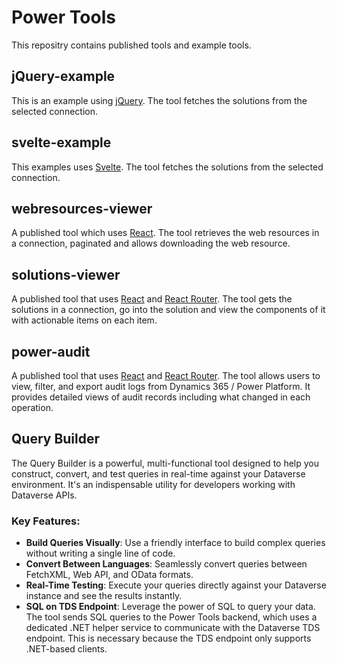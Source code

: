 # Power Tools

This repositry contains published tools and example tools.

## jQuery-example

This is an example using [jQuery](https://jquery.com/). The tool fetches the solutions from the selected connection.

## svelte-example

This examples uses [Svelte](https://svelte.dev/). The tool fetches the solutions from the selected connection.

## webresources-viewer

A published tool which uses [React](https://reactjs.org/). The tool retrieves the web resources in a connection, paginated and allows downloading the web resource.

## solutions-viewer

A published tool that uses [React](https://reactjs.org/) and [React Router](https://reactrouter.com/). The tool gets the solutions in a connection, go into the solution and view the components of it with actionable items on each item.

## power-audit

A published tool that uses [React](https://reactjs.org/) and [React Router](https://reactrouter.com/). The tool allows users to view, filter, and export audit logs from Dynamics 365 / Power Platform. It provides detailed views of audit records including what changed in each operation.

## Query Builder

The Query Builder is a powerful, multi-functional tool designed to help you construct, convert, and test queries in real-time against your Dataverse environment. It's an indispensable utility for developers working with Dataverse APIs.

### Key Features:

- **Build Queries Visually**: Use a friendly interface to build complex queries without writing a single line of code.
- **Convert Between Languages**: Seamlessly convert queries between FetchXML, Web API, and OData formats.
- **Real-Time Testing**: Execute your queries directly against your Dataverse instance and see the results instantly.
- **SQL on TDS Endpoint**: Leverage the power of SQL to query your data. The tool sends SQL queries to the Power Tools backend, which uses a dedicated .NET helper service to communicate with the Dataverse TDS endpoint. This is necessary because the TDS endpoint only supports .NET-based clients.
